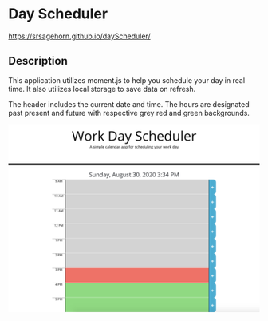 # Day Scheduler

https://srsagehorn.github.io/dayScheduler/

## Description

This application utilizes moment.js to help you schedule your day in real time. It also utilizes local storage to save data on refresh.

The header includes the current date and time. The hours are designated past present and future with respective grey red and green backgrounds.

![Scheduler](./Assets/readMeImgs/img1.png)
